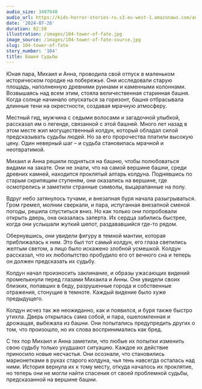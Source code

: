 ```yaml
---
audio_size: 3407040
audio_url: https://kids-horror-stories-ru.s3.eu-west-1.amazonaws.com/audio/104-tower-of-fate.mp3
date: '2024-07-26'
duration: 02:50
illustration: /images/104-tower-of-fate.jpg
image_source: /images/104-tower-of-fate-source.jpg
slug: 104-tower-of-fate
story_number: '104'
title: Башня Судьбы
---
```


Юная пара, Михаил и Анна, проводила свой отпуск в маленьком историческом городке на побережье. Они исследовали старую площадь, наполненную древними руинами и каменными колоннами. Возвышаясь над всем этим, стояла величественная старинная башня. Когда солнце начинало опускаться за горизонт, башня отбрасывала длинные тени на окрестности, создавая мрачную атмосферу.

Местный гид, мужчина с седыми волосами и загадочной улыбкой, рассказал им о легенде, связанной с этой башней. Много лет назад в этом месте жил могущественный колдун, который обладал силой предсказывать судьбы людей. Но за его пророчества платили высокую цену. Один неверный шаг – и судьба становилась мрачной и неотвратимой.

Михаил и Анна решили подняться на башню, чтобы полюбоваться видами на закате. Они не знали, что на самой вершине башни, среди древних камней, находится проклятый алтарь колдуна. Поднявшись по старым скрипящим ступеням, они оказались на вершине, где осмотрелись и заметили странные символы, выцарапанные на полу.

Вдруг небо затянулось тучами, и внезапная буря начала разыгрываться. Гром гремел, молнии сверкали, и пара, испуганная внезапной сменой погоды, решила спуститься вниз. Но как только они попробовали открыть дверь, она оказалась заперта. Их сердца забились быстрее, когда они услышали жуткий шепот, раздававшийся где-то рядом.

Обернувшись, они увидели фигуру в темной мантии, которая приближалась к ним. Это был тот самый колдун, его глаза светились желтым светом, а лицо было искажено злобной усмешкой. Колдун рассказал, что их любопытство пробудило его от вечного сна и теперь он должен предсказать их судьбу.

Колдун начал произносить заклинание, и образы ужасающих видений промелькнули перед глазами Михаила и Анны. Они увидели своих близких, попавших в беду, разрушенные города и собственные отражения, стонущие в темноте. Каждый видение было хуже предыдущего.

Колдун исчез так же неожиданно, как и появился, и буря также быстро утихла. Дверь открылась сама собой, и пара, ошеломленная и дрожащая, выбежала из башни. Они попытались предупредить других о том, что произошло, но их слова воспринимались как бред.

С тех пор Михаил и Анна заметили, что любые их попытки изменить свою судьбу только ухудшают ситуацию. Каждое их действие приносило новые несчастья. Они осознали, что становились марионетками в руках старого колдуна, чья тень навсегда осталась над ними. История вернула их к тому месту, откуда началось их проклятие, но теперь они не могли найти спасения от своей проблемной судьбы, предсказанной на вершине башни.